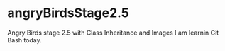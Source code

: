 # angryBirdsStage2.5
Angry Birds stage 2.5 with Class Inheritance and Images
I am learnin Git Bash today.